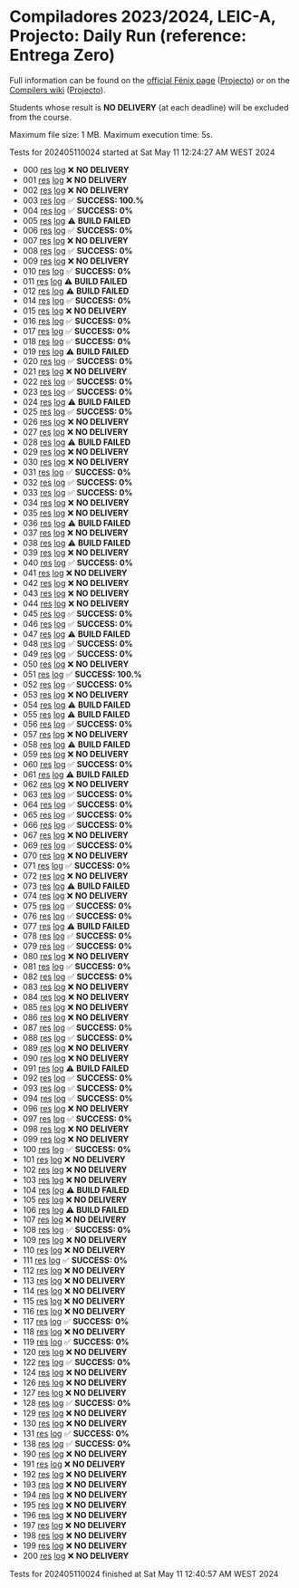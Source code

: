 # Compiladores 2023/2024, LEIC-A, Projecto: Daily Run (reference: Entrega Zero)

Full information can be found on the [official Fénix page](https://fenix.tecnico.ulisboa.pt/disciplinas/Com3/2023-2024/2-semestre) ([Projecto](https://fenix.tecnico.ulisboa.pt/disciplinas/Com3/2023-2024/2-semestre/projecto)) or on the [Compilers wiki](https://web.tecnico.ulisboa.pt/~david.matos/w/pt/index.php/Compiladores) ([Projecto](https://web.tecnico.ulisboa.pt/~david.matos/w/pt/index.php/Compiladores/Projecto_de_Compiladores)).

Students whose result is **NO DELIVERY** (at each deadline) will be excluded from the course.

Maximum file size: 1 MB. Maximum execution time: 5s.

Tests for 202405110024 started at Sat May 11 12:24:27 AM WEST 2024

* 000 [res](logs/000.res.html) [log](logs/000.log.html) ❌ **NO DELIVERY**
* 001 [res](logs/001.res.html) [log](logs/001.log.html) ❌ **NO DELIVERY**
* 002 [res](logs/002.res.html) [log](logs/002.log.html) ❌ **NO DELIVERY**
* 003 [res](logs/003.res.html) [log](logs/003.log.html) ✅ **SUCCESS: 100.%**
* 004 [res](logs/004.res.html) [log](logs/004.log.html) ✅ **SUCCESS: 0%**
* 005 [res](logs/005.res.html) [log](logs/005.log.html) ⚠ **BUILD FAILED**
* 006 [res](logs/006.res.html) [log](logs/006.log.html) ✅ **SUCCESS: 0%**
* 007 [res](logs/007.res.html) [log](logs/007.log.html) ❌ **NO DELIVERY**
* 008 [res](logs/008.res.html) [log](logs/008.log.html) ✅ **SUCCESS: 0%**
* 009 [res](logs/009.res.html) [log](logs/009.log.html) ❌ **NO DELIVERY**
* 010 [res](logs/010.res.html) [log](logs/010.log.html) ✅ **SUCCESS: 0%**
* 011 [res](logs/011.res.html) [log](logs/011.log.html) ⚠ **BUILD FAILED**
* 012 [res](logs/012.res.html) [log](logs/012.log.html) ⚠ **BUILD FAILED**
* 014 [res](logs/014.res.html) [log](logs/014.log.html) ✅ **SUCCESS: 0%**
* 015 [res](logs/015.res.html) [log](logs/015.log.html) ❌ **NO DELIVERY**
* 016 [res](logs/016.res.html) [log](logs/016.log.html) ✅ **SUCCESS: 0%**
* 017 [res](logs/017.res.html) [log](logs/017.log.html) ✅ **SUCCESS: 0%**
* 018 [res](logs/018.res.html) [log](logs/018.log.html) ✅ **SUCCESS: 0%**
* 019 [res](logs/019.res.html) [log](logs/019.log.html) ⚠ **BUILD FAILED**
* 020 [res](logs/020.res.html) [log](logs/020.log.html) ✅ **SUCCESS: 0%**
* 021 [res](logs/021.res.html) [log](logs/021.log.html) ❌ **NO DELIVERY**
* 022 [res](logs/022.res.html) [log](logs/022.log.html) ✅ **SUCCESS: 0%**
* 023 [res](logs/023.res.html) [log](logs/023.log.html) ✅ **SUCCESS: 0%**
* 024 [res](logs/024.res.html) [log](logs/024.log.html) ⚠ **BUILD FAILED**
* 025 [res](logs/025.res.html) [log](logs/025.log.html) ✅ **SUCCESS: 0%**
* 026 [res](logs/026.res.html) [log](logs/026.log.html) ❌ **NO DELIVERY**
* 027 [res](logs/027.res.html) [log](logs/027.log.html) ❌ **NO DELIVERY**
* 028 [res](logs/028.res.html) [log](logs/028.log.html) ⚠ **BUILD FAILED**
* 029 [res](logs/029.res.html) [log](logs/029.log.html) ❌ **NO DELIVERY**
* 030 [res](logs/030.res.html) [log](logs/030.log.html) ❌ **NO DELIVERY**
* 031 [res](logs/031.res.html) [log](logs/031.log.html) ✅ **SUCCESS: 0%**
* 032 [res](logs/032.res.html) [log](logs/032.log.html) ✅ **SUCCESS: 0%**
* 033 [res](logs/033.res.html) [log](logs/033.log.html) ✅ **SUCCESS: 0%**
* 034 [res](logs/034.res.html) [log](logs/034.log.html) ❌ **NO DELIVERY**
* 035 [res](logs/035.res.html) [log](logs/035.log.html) ❌ **NO DELIVERY**
* 036 [res](logs/036.res.html) [log](logs/036.log.html) ⚠ **BUILD FAILED**
* 037 [res](logs/037.res.html) [log](logs/037.log.html) ❌ **NO DELIVERY**
* 038 [res](logs/038.res.html) [log](logs/038.log.html) ⚠ **BUILD FAILED**
* 039 [res](logs/039.res.html) [log](logs/039.log.html) ❌ **NO DELIVERY**
* 040 [res](logs/040.res.html) [log](logs/040.log.html) ✅ **SUCCESS: 0%**
* 041 [res](logs/041.res.html) [log](logs/041.log.html) ❌ **NO DELIVERY**
* 042 [res](logs/042.res.html) [log](logs/042.log.html) ❌ **NO DELIVERY**
* 043 [res](logs/043.res.html) [log](logs/043.log.html) ❌ **NO DELIVERY**
* 044 [res](logs/044.res.html) [log](logs/044.log.html) ❌ **NO DELIVERY**
* 045 [res](logs/045.res.html) [log](logs/045.log.html) ✅ **SUCCESS: 0%**
* 046 [res](logs/046.res.html) [log](logs/046.log.html) ✅ **SUCCESS: 0%**
* 047 [res](logs/047.res.html) [log](logs/047.log.html) ⚠ **BUILD FAILED**
* 048 [res](logs/048.res.html) [log](logs/048.log.html) ✅ **SUCCESS: 0%**
* 049 [res](logs/049.res.html) [log](logs/049.log.html) ✅ **SUCCESS: 0%**
* 050 [res](logs/050.res.html) [log](logs/050.log.html) ❌ **NO DELIVERY**
* 051 [res](logs/051.res.html) [log](logs/051.log.html) ✅ **SUCCESS: 100.%**
* 052 [res](logs/052.res.html) [log](logs/052.log.html) ✅ **SUCCESS: 0%**
* 053 [res](logs/053.res.html) [log](logs/053.log.html) ❌ **NO DELIVERY**
* 054 [res](logs/054.res.html) [log](logs/054.log.html) ⚠ **BUILD FAILED**
* 055 [res](logs/055.res.html) [log](logs/055.log.html) ⚠ **BUILD FAILED**
* 056 [res](logs/056.res.html) [log](logs/056.log.html) ✅ **SUCCESS: 0%**
* 057 [res](logs/057.res.html) [log](logs/057.log.html) ❌ **NO DELIVERY**
* 058 [res](logs/058.res.html) [log](logs/058.log.html) ⚠ **BUILD FAILED**
* 059 [res](logs/059.res.html) [log](logs/059.log.html) ❌ **NO DELIVERY**
* 060 [res](logs/060.res.html) [log](logs/060.log.html) ✅ **SUCCESS: 0%**
* 061 [res](logs/061.res.html) [log](logs/061.log.html) ⚠ **BUILD FAILED**
* 062 [res](logs/062.res.html) [log](logs/062.log.html) ❌ **NO DELIVERY**
* 063 [res](logs/063.res.html) [log](logs/063.log.html) ✅ **SUCCESS: 0%**
* 064 [res](logs/064.res.html) [log](logs/064.log.html) ✅ **SUCCESS: 0%**
* 065 [res](logs/065.res.html) [log](logs/065.log.html) ✅ **SUCCESS: 0%**
* 066 [res](logs/066.res.html) [log](logs/066.log.html) ✅ **SUCCESS: 0%**
* 067 [res](logs/067.res.html) [log](logs/067.log.html) ❌ **NO DELIVERY**
* 069 [res](logs/069.res.html) [log](logs/069.log.html) ✅ **SUCCESS: 0%**
* 070 [res](logs/070.res.html) [log](logs/070.log.html) ❌ **NO DELIVERY**
* 071 [res](logs/071.res.html) [log](logs/071.log.html) ✅ **SUCCESS: 0%**
* 072 [res](logs/072.res.html) [log](logs/072.log.html) ❌ **NO DELIVERY**
* 073 [res](logs/073.res.html) [log](logs/073.log.html) ⚠ **BUILD FAILED**
* 074 [res](logs/074.res.html) [log](logs/074.log.html) ❌ **NO DELIVERY**
* 075 [res](logs/075.res.html) [log](logs/075.log.html) ✅ **SUCCESS: 0%**
* 076 [res](logs/076.res.html) [log](logs/076.log.html) ✅ **SUCCESS: 0%**
* 077 [res](logs/077.res.html) [log](logs/077.log.html) ⚠ **BUILD FAILED**
* 078 [res](logs/078.res.html) [log](logs/078.log.html) ✅ **SUCCESS: 0%**
* 079 [res](logs/079.res.html) [log](logs/079.log.html) ✅ **SUCCESS: 0%**
* 080 [res](logs/080.res.html) [log](logs/080.log.html) ❌ **NO DELIVERY**
* 081 [res](logs/081.res.html) [log](logs/081.log.html) ✅ **SUCCESS: 0%**
* 082 [res](logs/082.res.html) [log](logs/082.log.html) ✅ **SUCCESS: 0%**
* 083 [res](logs/083.res.html) [log](logs/083.log.html) ❌ **NO DELIVERY**
* 084 [res](logs/084.res.html) [log](logs/084.log.html) ❌ **NO DELIVERY**
* 085 [res](logs/085.res.html) [log](logs/085.log.html) ❌ **NO DELIVERY**
* 086 [res](logs/086.res.html) [log](logs/086.log.html) ❌ **NO DELIVERY**
* 087 [res](logs/087.res.html) [log](logs/087.log.html) ✅ **SUCCESS: 0%**
* 088 [res](logs/088.res.html) [log](logs/088.log.html) ✅ **SUCCESS: 0%**
* 089 [res](logs/089.res.html) [log](logs/089.log.html) ❌ **NO DELIVERY**
* 090 [res](logs/090.res.html) [log](logs/090.log.html) ❌ **NO DELIVERY**
* 091 [res](logs/091.res.html) [log](logs/091.log.html) ⚠ **BUILD FAILED**
* 092 [res](logs/092.res.html) [log](logs/092.log.html) ✅ **SUCCESS: 0%**
* 093 [res](logs/093.res.html) [log](logs/093.log.html) ✅ **SUCCESS: 0%**
* 094 [res](logs/094.res.html) [log](logs/094.log.html) ✅ **SUCCESS: 0%**
* 096 [res](logs/096.res.html) [log](logs/096.log.html) ❌ **NO DELIVERY**
* 097 [res](logs/097.res.html) [log](logs/097.log.html) ✅ **SUCCESS: 0%**
* 098 [res](logs/098.res.html) [log](logs/098.log.html) ❌ **NO DELIVERY**
* 099 [res](logs/099.res.html) [log](logs/099.log.html) ❌ **NO DELIVERY**
* 100 [res](logs/100.res.html) [log](logs/100.log.html) ✅ **SUCCESS: 0%**
* 101 [res](logs/101.res.html) [log](logs/101.log.html) ❌ **NO DELIVERY**
* 102 [res](logs/102.res.html) [log](logs/102.log.html) ❌ **NO DELIVERY**
* 103 [res](logs/103.res.html) [log](logs/103.log.html) ❌ **NO DELIVERY**
* 104 [res](logs/104.res.html) [log](logs/104.log.html) ⚠ **BUILD FAILED**
* 105 [res](logs/105.res.html) [log](logs/105.log.html) ❌ **NO DELIVERY**
* 106 [res](logs/106.res.html) [log](logs/106.log.html) ⚠ **BUILD FAILED**
* 107 [res](logs/107.res.html) [log](logs/107.log.html) ❌ **NO DELIVERY**
* 108 [res](logs/108.res.html) [log](logs/108.log.html) ✅ **SUCCESS: 0%**
* 109 [res](logs/109.res.html) [log](logs/109.log.html) ❌ **NO DELIVERY**
* 110 [res](logs/110.res.html) [log](logs/110.log.html) ❌ **NO DELIVERY**
* 111 [res](logs/111.res.html) [log](logs/111.log.html) ✅ **SUCCESS: 0%**
* 112 [res](logs/112.res.html) [log](logs/112.log.html) ❌ **NO DELIVERY**
* 113 [res](logs/113.res.html) [log](logs/113.log.html) ❌ **NO DELIVERY**
* 114 [res](logs/114.res.html) [log](logs/114.log.html) ❌ **NO DELIVERY**
* 115 [res](logs/115.res.html) [log](logs/115.log.html) ❌ **NO DELIVERY**
* 116 [res](logs/116.res.html) [log](logs/116.log.html) ❌ **NO DELIVERY**
* 117 [res](logs/117.res.html) [log](logs/117.log.html) ✅ **SUCCESS: 0%**
* 118 [res](logs/118.res.html) [log](logs/118.log.html) ❌ **NO DELIVERY**
* 119 [res](logs/119.res.html) [log](logs/119.log.html) ✅ **SUCCESS: 0%**
* 120 [res](logs/120.res.html) [log](logs/120.log.html) ❌ **NO DELIVERY**
* 122 [res](logs/122.res.html) [log](logs/122.log.html) ✅ **SUCCESS: 0%**
* 124 [res](logs/124.res.html) [log](logs/124.log.html) ❌ **NO DELIVERY**
* 126 [res](logs/126.res.html) [log](logs/126.log.html) ❌ **NO DELIVERY**
* 127 [res](logs/127.res.html) [log](logs/127.log.html) ❌ **NO DELIVERY**
* 128 [res](logs/128.res.html) [log](logs/128.log.html) ✅ **SUCCESS: 0%**
* 129 [res](logs/129.res.html) [log](logs/129.log.html) ❌ **NO DELIVERY**
* 130 [res](logs/130.res.html) [log](logs/130.log.html) ❌ **NO DELIVERY**
* 131 [res](logs/131.res.html) [log](logs/131.log.html) ✅ **SUCCESS: 0%**
* 138 [res](logs/138.res.html) [log](logs/138.log.html) ✅ **SUCCESS: 0%**
* 190 [res](logs/190.res.html) [log](logs/190.log.html) ❌ **NO DELIVERY**
* 191 [res](logs/191.res.html) [log](logs/191.log.html) ❌ **NO DELIVERY**
* 192 [res](logs/192.res.html) [log](logs/192.log.html) ❌ **NO DELIVERY**
* 193 [res](logs/193.res.html) [log](logs/193.log.html) ❌ **NO DELIVERY**
* 194 [res](logs/194.res.html) [log](logs/194.log.html) ❌ **NO DELIVERY**
* 195 [res](logs/195.res.html) [log](logs/195.log.html) ❌ **NO DELIVERY**
* 196 [res](logs/196.res.html) [log](logs/196.log.html) ❌ **NO DELIVERY**
* 197 [res](logs/197.res.html) [log](logs/197.log.html) ❌ **NO DELIVERY**
* 198 [res](logs/198.res.html) [log](logs/198.log.html) ❌ **NO DELIVERY**
* 199 [res](logs/199.res.html) [log](logs/199.log.html) ❌ **NO DELIVERY**
* 200 [res](logs/200.res.html) [log](logs/200.log.html) ❌ **NO DELIVERY**

Tests for 202405110024 finished at  Sat May 11 12:40:57 AM WEST 2024
